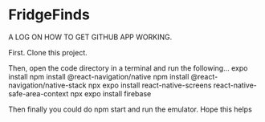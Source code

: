 # FridgeFinds

A LOG ON HOW TO GET GITHUB APP WORKING.

First. Clone this project.

Then, open the code directory in a terminal and run the following...
expo install
npm install @react-navigation/native
npm install @react-navigation/native-stack
npx expo install react-native-screens react-native-safe-area-context
npx expo install firebase

Then finally you could do npm start and run the emulator. Hope this helps 
